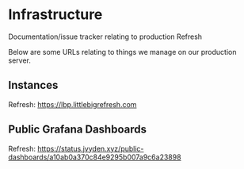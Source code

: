 # Infrastructure
Documentation/issue tracker relating to production Refresh

Below are some URLs relating to things we manage on our production server.

## Instances

Refresh: https://lbp.littlebigrefresh.com

## Public Grafana Dashboards

Refresh: https://status.jvyden.xyz/public-dashboards/a10ab0a370c84e9295b007a9c6a23898
